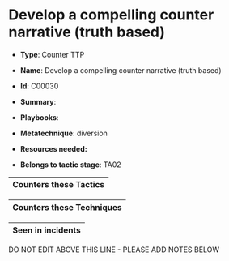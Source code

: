 # Develop a compelling counter narrative (truth based)

* **Type**: Counter TTP

* **Name**: Develop a compelling counter narrative (truth based)

* **Id**: C00030

* **Summary**: 

* **Playbooks**: 

* **Metatechnique**: diversion

* **Resources needed:** 

* **Belongs to tactic stage**: TA02


| Counters these Tactics |
| ---------------------- |



| Counters these Techniques |
| ------------------------- |



| Seen in incidents |
| ----------------- |


DO NOT EDIT ABOVE THIS LINE - PLEASE ADD NOTES BELOW